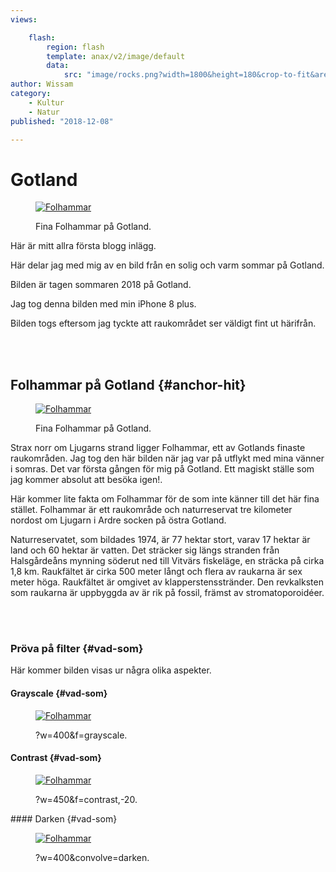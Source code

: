 ```yaml
---
views:

    flash:
        region: flash
        template: anax/v2/image/default
        data:
            src: "image/rocks.png?width=1800&height=180&crop-to-fit&area=0,0,30,0&f=grayscale&f0=brightness,10&f1=contrast,-10&sharpen"
author: Wissam
category:
    - Kultur
    - Natur
published: "2018-12-08"

---
```

Gotland
==================================

<figure class="figure right w25">
<a href="image/rocks.png"><img src="image/rocks.png?&q=100&w=200&h=200&crop-to-fit&area=0,10,25,10"alt="Folhammar"></a>
   <figcaption>
       <p>Fina Folhammar på Gotland.</p>
   </figcaption>
</figure>

Här är mitt allra första blogg inlägg.  

Här delar jag med mig av en bild från en solig och varm sommar på Gotland.

Bilden är tagen sommaren 2018 på Gotland.

Jag tog denna bilden med min iPhone 8 plus.

Bilden togs eftersom jag tyckte att raukområdet ser väldigt fint ut härifrån.




<!--more-->


<br/>
<br/>

Folhammar på Gotland {#anchor-hit}
-----------------------------------

<figure class="figure left">
<a href="image/rocks.png"><img src="image/rocks.png?width=350&q=100&convolve=sharpen" alt="Folhammar"></a>
   <figcaption>
       <p>Fina Folhammar på Gotland.</p>
   </figcaption>
</figure>

Strax norr om Ljugarns strand ligger Folhammar, ett av Gotlands finaste raukområden. Jag tog den här bilden när jag var på utflykt med mina vänner i somras. Det var första gången för mig på Gotland. Ett magiskt ställe som jag kommer absolut att besöka igen!.

Här kommer lite fakta om Folhammar för de som inte känner till det här fina stället.
Folhammar är ett raukområde och naturreservat tre kilometer nordost om Ljugarn i Ardre socken på östra Gotland.

Naturreservatet, som bildades 1974, är 77 hektar stort, varav 17 hektar är land och 60 hektar är vatten. Det sträcker sig längs stranden från Halsgårdeåns mynning söderut ned till Vitvärs fiskeläge, en sträcka på cirka 1,8 km. Raukfältet är cirka 500 meter långt och flera av raukarna är sex meter höga. Raukfältet är omgivet av klapperstensstränder.
Den revkalksten som raukarna är uppbyggda av är rik på fossil, främst av stromatoporoidéer.


<br/>
<br/>

### Pröva på filter {#vad-som}

Här kommer bilden visas ur några olika aspekter.

#### Grayscale {#vad-som}

<figure class="figure center">
<a href="image/rocks.png"><img src="image/rocks.png?w=400&q=100&f=grayscale" alt="Folhammar"></a>
   <figcaption>
       <p>?w=400&f=grayscale.</p>
   </figcaption>
</figure>

#### Contrast {#vad-som}

<figure class="figure center">
<a href="image/rocks.png"><img src="image/rocks.png?w=450&f=emboss,-20" alt="Folhammar"></a>
   <figcaption>
       <p>?w=450&f=contrast,-20.</p>
   </figcaption>
</figure>
#### Darken {#vad-som}

<figure class="figure center">
<a href="image/rocks.png"><img src="image/rocks.png?w=400&convolve=darken&aro&ra=15&bgc=#2A2C2B" alt="Folhammar"></a>
   <figcaption>
       <p>?w=400&convolve=darken.</p>
   </figcaption>
</figure>

